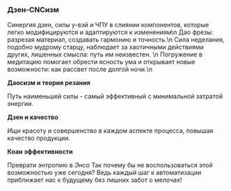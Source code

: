 ### Дзен-CNCизм

Синергия дзен, силы у-вэй и ЧПУ в слиянии компонентов, которые легко модифицируются и адаптируются к изменениям\n
Дао фрезы: разрезая материал, создавать гармонию и точность.\n
Сила неделания, подобно мудрому старцу, наблюдает за хаотичными действиями других, лишенных смысла: путь им неизвестен. \n
Погружение в медитацию помогает обрести ясность ума и открывает новые возможности: как рассвет после долгой ночи.\n

__Даосизм и теория резания__

Путь наименьшей силы - самый эффективный с минимальной затратой энергии. 

__Дзен и качество__

*Ищи* красоту и совершенство в каждом аспекте процесса, повышая качество продукции.

__Коан эффективности__

Преврати энтропию в *Энсо*
Так почему бы не воспользоваться этой возможностью уже сегодня? Ведь каждый шаг к автоматизации приближает нас к будущему без лишних забот о мелочах!
